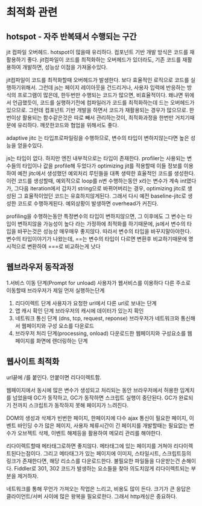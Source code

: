 # 최적화 관련

## hotspot - 자주 반복돼서 수행되는 구간

jit 컴파일 오버헤드. hotspot이 많을때 유리하다. 컴포넌트 기반 개발 방식은 코드를 재활용하기 좋다. jit컴파일이 코드를 최적화하는 오버헤드가 있더라도, 기존 코드를 재활용하여 개발하면, 성능상 이점을 가져올수있다.

jit컴파일이 코드를 최적화할때 오버헤드가 발생한다. 보다 효율적인 로직으로 코드를 실행하기위해서. 그런데 js는 페이지 레이아웃을 건드리거나, 사용자 입력에 반응하는 방식의 프로그램이 많은데, 한두번만 수행되는 코드가 많으면, 비효율적이다. 왜냐면 위에서 언급했듯이, 코드를 실행하기전에 컴파일러가 코드를 최적화하는데 드는 오버헤드가 있으므로. 그런데 컴포넌트 기반 개발을 하면서 코드가 재활용되는 경우가 많으므로. 한번이상 활용되는 함수같은것은 따로 빼서 관리하는것이, 최적화과정을 한번만 거치기때문에 유리하다. 깨끗한코드와 협업을 위해서도 좋다.

adaptive jitc 는 타입프로파일링을 수행하므로, 변수의 타입이 변하지않는다면 높은 성능을 얻을수있다.

js는 타입이 없다. 하지만 엔진 내부적으로는 타입이 존재한다. profiler는 사용되는 변수들의 타입이나 값을 profile해 두었다가 optimizing jit를 적용할때 이들 정보를 이용하여 예전 jitc에서 생성했던 예외처리 루틴들을 대폭 생략한 효율적인 코드를 생성한다. 이런 코드를 생성할때, 예외적으로 loop를 n번 수행하는동안 x라는 변수가 계속 int였다가, 그다음 iteration에서 갑자기 string으로 바뀌어버리는 경우, optimizing jitc로 생성된 그 효율적이었던 코드는 유효하지않게된다. 그래서 다시 예전 baseline-jitc로 생성한 코드로 수행하게된다. 예외상황이 발생하면 overhead가 커진다.

profiling을 수행하는동안 특정변수의 타입이 변하지않으면, 그 이후에도 그 변수는 타입이 변하지않을 가능성이 높다 라는 가정하에 최적화를 하기때문에, js에서 변수의 타입을 바꾸는것은 성능상 매우매우 좋지않다. 따라서 변수의 타입을 바꾸지말아야한다. 변수의 타입이야기가 나왔는데, ==는 변수의 타입이 다르면 변환후 비교하기때문에 명시적으로 변환하여 ===로 비교하는게 낫다

## 웹브라우저 동작과정

1.서비스 이동 단계\(Prompt for unload\) 사용자가 웹서비스를 이용하다 다른 주소로 이동할때 브라우저가 제일 먼저 실행하는단계

1. 리다이렉트 단계 사용자가 요청한 url에서 다른 url로 보내는 단계
2. 앱 캐시 확인 단계 브라우저의 캐시에 데이터가 있는지 확인
3. 네트워크 통신 단계 \(dns, tcp, request, reponse\) 브라우저가 네트워크와 통신해서 웹페이지와 구성 요소를 다운로드
4. 브라우저 처리 단계\(processing, onload\) 다운로드한 웹페이지와 구성요소를 웹페이지를 화면에 렌더링하는 단계

## 웹사이트 최적화

url끝에 /를 붙인다. 안붙이면 리다이렉트함.

웹페이지에서 동시에 많은 변수가 생성되고 처리되는 동안 브라우저에서 허용한 임계치를 넘었을때 GC가 동작하고, GC가 동작하면 스크립트 실행이 중단된다. GC가 완료되기 전까지 스크립트가 동작하지 못해 페이지가 느려진다.

DOM의 생성과 삭제가 빈번한 페이지, 한페이지에 다수 ajax 통신이 필요한 페이지, 이벤트 바인딩 수가 많은 페이지, 사용자 체류시간이 긴 페이지를 개발할때는 필요없는 변수가 오브젝트 삭제, 이벤트 해제등을 활용하여 메모리 관리를 해야한다.

리다이렉트할때 메타태그로하면 좋지않다. 메타태그에 있는 페이지를 거쳐야 리다이렉트된다는점이다. 그리고 메타태그가 있는 페이지에 이미지, 스타일시트, 스크립트등의 링크가 존재한다면, 해당 리소스를 다운로드한다. 불필요한 파일들을 다운받는건 손해이다. Fiddler로 301, 302 코드가 발생하는 요소들을 찾아 의도치않게 리다이렉트되는 부분을 제거하자.

네트워크를 통해 무언가 가져오는 작업은 느리고, 비용도 많이 든다. 크기가 큰 응답은 클라이언트/서버 사이에 많은 왕복을 필요로한다. 그래서 http캐싱은 중요하다.

